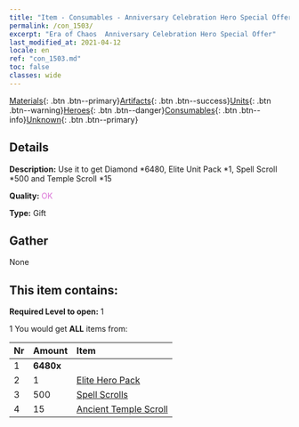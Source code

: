 ```yaml
---
title: "Item - Consumables - Anniversary Celebration Hero Special Offer"
permalink: /con_1503/
excerpt: "Era of Chaos  Anniversary Celebration Hero Special Offer"
last_modified_at: 2021-04-12
locale: en
ref: "con_1503.md"
toc: false
classes: wide
---
```

 [Materials](/){: .btn .btn--primary}[Artifacts](/Artifacts/){: .btn .btn--success}[Units](/Units/){: .btn .btn--warning}[Heroes](/Heroes/){: .btn .btn--danger}[Consumables](/Consumables/){: .btn .btn--info}[Unknown](/Unknown/){: .btn .btn--primary}

## Details
 **Description:** Use it to get Diamond *6480, Elite Unit Pack *1, Spell Scroll *500 and Temple Scroll *15

 **Quality:** <span style="color: #DA70D6">OK</span>

 **Type:** Gift

## Gather

  None

## This item contains:

 **Required Level to open:** 1

 1 You would get **ALL** items  from:

  | Nr | Amount |     Item    |
  |:---|:-------|:------------|
  | 1 |  **6480x** | <i class="fas fa-gem"/> |  | 
  | 2 | 1 | [Elite Hero Pack](/Items/con_1358/) | 
  | 3 | 500 | [Spell Scrolls](/Items/con_694/) | 
  | 4 | 15 | [Ancient Temple Scroll](/Items/con_697/) | 

